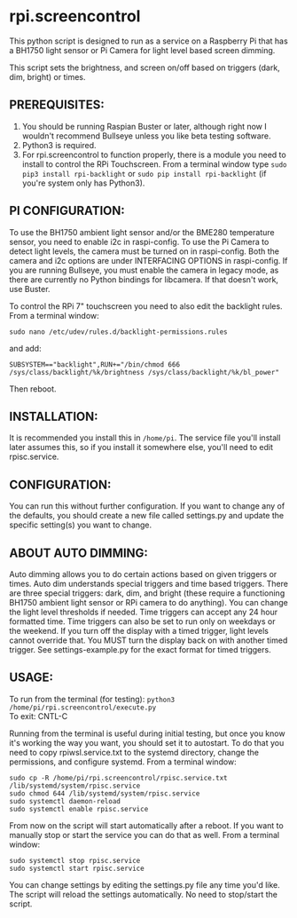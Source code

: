# rpi.screencontrol
This python script is designed to run as a service on a Raspberry Pi that has a BH1750 light sensor or Pi Camera for light level based screen dimming.

This script sets the brightness, and screen on/off based on triggers (dark, dim, bright) or times.

## PREREQUISITES:
1. You should be running Raspian Buster or later, although right now I wouldn't recommend Bullseye unless you like beta testing software.
1. Python3 is required.
1. For rpi.screencontrol to function properly, there is a module you need to install to control the RPi Touchscreen. From a terminal window type `sudo pip3 install rpi-backlight` or `sudo pip install rpi-backlight` (if you're system only has Python3).

## PI CONFIGURATION:
To use the BH1750 ambient light sensor and/or the BME280 temperature sensor, you need to enable i2c in raspi-config. To use the Pi Camera to detect light levels, the camera must be turned on in raspi-config.  Both the camera and i2c options are under INTERFACING OPTIONS in raspi-config.  If you are running Bullseye, you must enable the camera in legacy mode, as there are currently no Python bindings for libcamera.  If that doesn't work, use Buster.

To control the RPi 7" touchscreen you need to also edit the backlight rules. From a terminal window:
```
sudo nano /etc/udev/rules.d/backlight-permissions.rules
```

and add:
```
SUBSYSTEM=="backlight",RUN+="/bin/chmod 666 /sys/class/backlight/%k/brightness /sys/class/backlight/%k/bl_power"
```
Then reboot.

## INSTALLATION:
It is recommended you install this in `/home/pi`.  The service file you'll install later assumes this, so if you install it somewhere else, you'll need to edit rpisc.service.


## CONFIGURATION:
You can run this without further configuration.  If you want to change any of the defaults, you should create a new file called settings.py and update the specific setting(s) you want to change.


## ABOUT AUTO DIMMING:
Auto dimming allows you to do certain actions based on given triggers or times.  Auto dim understands special triggers and time based triggers.  There are three special triggers: dark, dim, and bright (these require a functioning BH1750 ambient light sensor or RPi camera to do anything).  You can change the light level thresholds if needed.  Time triggers can accept any 24 hour formatted time.  Time triggers can also be set to run only on weekdays or the weekend.  If you turn off the display with a timed trigger, light levels cannot override that.  You MUST turn the display back on with another timed trigger.  See settings-example.py for the exact format for timed triggers.


## USAGE:
To run from the terminal (for testing): `python3 /home/pi/rpi.screencontrol/execute.py`  
To exit: CNTL-C

Running from the terminal is useful during initial testing, but once you know it's working the way you want, you should set it to autostart.  To do that you need to copy rpiwsl.service.txt to the systemd directory, change the permissions, and configure systemd. From a terminal window:
```
sudo cp -R /home/pi/rpi.screencontrol/rpisc.service.txt /lib/systemd/system/rpisc.service
sudo chmod 644 /lib/systemd/system/rpisc.service
sudo systemctl daemon-reload
sudo systemctl enable rpisc.service
```

From now on the script will start automatically after a reboot.  If you want to manually stop or start the service you can do that as well. From a terminal window:
```
sudo systemctl stop rpisc.service 
sudo systemctl start rpisc.service 
```

You can change settings by editing the settings.py file any time you'd like.  The script will reload the settings automatically.  No need to stop/start the script.
